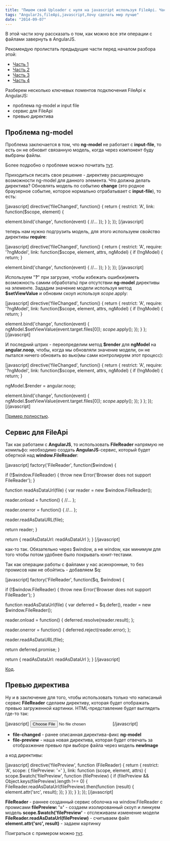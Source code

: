 ```yaml
---
title: "Пишем свой Uploader с нуля на javascript используя FileApi. Часть5. +AngularJS"
tags: "AngularJs,fileApi,javascript,Хочу сделать мир лучше"
date: "2014-09-07"
---
```


В этой части хочу рассказать о том, как можно все эти операции с файлами завернуть в AngularJS.

Рекомендую пролистать предыдущие части перед началом разбора этой:

- [Часть 1](https://stepansuvorov.com/blog/2012/04/%D0%BF%D0%B8%D1%88%D0%B5%D0%BC-%D1%81%D0%B2%D0%BE%D0%B9-uploader-%D1%81-%D0%BD%D1%83%D0%BB%D1%8F-%D0%BD%D0%B0-javascript-%D0%B8%D1%81%D0%BF%D0%BE%D0%BB%D1%8C%D0%B7%D1%83%D1%8F-fileapi-%D1%87%D0%B0/)
- [Часть 2](https://stepansuvorov.com/blog/2012/06/%D0%BF%D0%B8%D1%88%D0%B5%D0%BC-%D1%81%D0%B2%D0%BE%D0%B9-uploader-%D1%81-%D0%BD%D1%83%D0%BB%D1%8F-%D0%BD%D0%B0-javascript-%D0%B8%D1%81%D0%BF%D0%BE%D0%BB%D1%8C%D0%B7%D1%83%D1%8F-fileapi-%D1%87%D0%B0-2/)
- [Часть 3](https://stepansuvorov.com/blog/2012/07/%D0%BF%D0%B8%D1%88%D0%B5%D0%BC-%D1%81%D0%B2%D0%BE%D0%B9-uploader-%D1%81-%D0%BD%D1%83%D0%BB%D1%8F-%D0%BD%D0%B0-javascript-%D0%B8%D1%81%D0%BF%D0%BE%D0%BB%D1%8C%D0%B7%D1%83%D1%8F-fileapi-%D1%87%D0%B0-3/)
- [Часть 4](https://stepansuvorov.com/blog/2012/07/%D0%BF%D0%B8%D1%88%D0%B5%D0%BC-%D1%81%D0%B2%D0%BE%D0%B9-uploader-%D1%81-%D0%BD%D1%83%D0%BB%D1%8F-%D0%BD%D0%B0-javascript-%D0%B8%D1%81%D0%BF%D0%BE%D0%BB%D1%8C%D0%B7%D1%83%D1%8F-fileapi-%D1%87%D0%B0-4/)

Разберем несколько ключевых поментов подключения FileApi к AngularJS:

- проблема ng-model и input file
- сервис для FileApi
- превью директива

## Проблема ng-model

Проблема заключается в том, что **ng-model** не работает с **input-file**, то есть он не обновит связанную модель, когда через компонент буду выбраны файлы.

Более подробно о проблеме можно почитать [тут](https://github.com/angular/angular.js/issues/1375 "github.com/angular/angular.js/issues/1375").

Приходиться писать свое решение - директиву расширяющую возможности ng-model для данного элемента. Что должна делать директива? Обновлять модель по событию **change** (это родное браузерное событие, которое нормально отрабатывает с **input-file**), то есть:

\[javascript\] directive('fileChanged', function() { return { restrict: 'A', link: function($scope, element) {

element.bind('change', function(event) { //... }); } }; }); \[/javascript\]

теперь нам нужно подгрузить модель, для этого используем свойство директивы **require**:

\[javascript\] directive('fileChanged', function() { return { restrict: 'A', require: '?ngModel', link: function($scope, element, attrs, ngModel) { if (!ngModel) { return; }

element.bind('change', function(event) { //... }); } }; }); \[/javascript\]

Используем "**?**" при загрузке, чтобы избежать ошибки(иметь возможность самим обработать) при отсутствии **ng-model** директивы на элементе. Зададим значение модели используя метод **$setViewValue** и обновим скоуп используя $scope.$apply:

\[javascript\] directive('fileChanged', function() { return { restrict: 'A', require: '?ngModel', link: function($scope, element, attrs, ngModel) { if (!ngModel) { return; }

element.bind('change', function(event) { ngModel.$setViewValue(event.target.files\[0\]); $scope.$apply(); }); } }; \[/javascript\]

И последний штрих - переопределим метод **$render** для **ngModel** на **angular.noop**, чтобы, когда мы обновляли значение модели, он не пытался ничего обновить во вью(мы сами контролируем этот процесс):

\[javascript\] directive('fileChanged', function() { return { restrict: 'A', require: '?ngModel', link: function($scope, element, attrs, ngModel) { if (!ngModel) { return; }

ngModel.$render = angular.noop;

element.bind('change', function(event) { ngModel.$setViewValue(event.target.files\[0\]); $scope.$apply(); }); } }; }); \[/javascript\]

[Пример полностью](https://jsfiddle.net/STEVER/gymbzmgo/ "jsfiddle.net").

## Сервис для FileApi

Так как работаем с **AngularJS**, то использовать **FileReader** напрямую не комильфо: необходимо создать **AngularJS**\-сервис, который будет оберткой над **window.FileReader**:

\[javascript\] factory('FileReader', function($window) {

if (!$window.FileReader) { throw new Error('Browser does not support FileReader'); }

function readAsDataUrl(file) { var reader = new $window.FileReader();

reader.onload = function() { //... };

reader.onerror = function() { //... };

reader.readAsDataURL(file);

return reader; }

return { readAsDataUrl: readAsDataUrl }; } \[/javascript\]

как-то так. Обязательно через $window, а не window, как минимум для того чтобы потом удобнее было покрывать юнит-тестами.

Так как операции работы с файлами у нас асинхронные, то без промисов нам не обойтись - добавляем $q:

\[javascript\] factory('FileReader', function($q, $window) {

if (!$window.FileReader) { throw new Error('Browser does not support FileReader'); }

function readAsDataUrl(file) { var deferred = $q.defer(), reader = new $window.FileReader();

reader.onload = function() { deferred.resolve(reader.result); };

reader.onerror = function() { deferred.reject(reader.error); };

reader.readAsDataURL(file);

return deferred.promise; }

return { readAsDataUrl: readAsDataUrl }; } \[/javascript\]

[Код](https://gist.github.com/stevermeister/b6008f4b6c7064336f85 "gist").

## Превью директива

Ну и в заключение для того, чтобы использовать только что написаный сервис **FileReader** сделаем директиву, которая будет отображать превью загруженной картинки. HTML-представление будет выглядеть где-то так:

\[javascript\] <input type="file" ng-model="newImage" file-changed /> <img file-preview="newImage" /> \[/javascript\]

- **file-changed** - ранее описанная директива-фикс **ng-model**
- **file-preview** - наша новая директива, которая будет отвечать за отобразжение превью при выборе файла через модель **newImage**

а код директивы:

\[javascript\] directive('filePreview', function (FileReader) { return { restrict: 'A', scope: { filePreview: '=' }, link: function (scope, element, attrs) { scope.$watch('filePreview', function (filePreview) { if (filePreview && Object.keys(filePreview).length !== 0) { FileReader.readAsDataUrl(filePreview).then(function (result) { element.attr('src', result); }); } }); } }; }); \[/javascript\]

**FileReader** - раннее созданный сервис оболочка на window.FileReader с промисами **filePreview: '='** - создаем изолированный скоуп и линкуем модель **scope.$watch('filePreview'** - отслеживаем изменение модели **FileReader.readAsDataUrl(filePreview)** - считываем файл **element.attr('src', result)** - задаем картинку

Поиграться с примером можно [тут](https://jsfiddle.net/STEVER/e8719c1j/ "jsfiddle.net").
